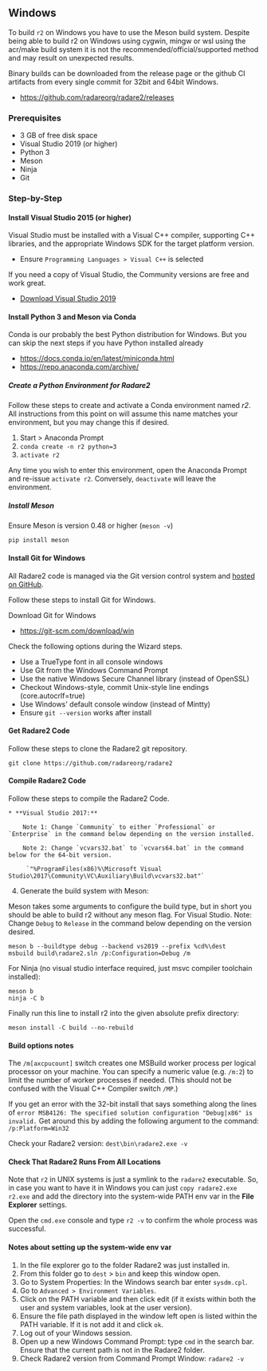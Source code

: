## Windows

To build `r2` on Windows you have to use the Meson build system. Despite being able to build r2 on Windows using cygwin, mingw or wsl using the acr/make build system it is not the recommended/official/supported method and may result on unexpected results.

Binary builds can be downloaded from the release page or the github CI artifacts from every single commit for 32bit and 64bit Windows.

* https://github.com/radareorg/radare2/releases

### Prerequisites

* 3 GB of free disk space
* Visual Studio 2019 (or higher)
* Python 3
* Meson
* Ninja
* Git

### Step-by-Step

#### Install Visual Studio 2015 (or higher)

Visual Studio must be installed with a Visual C++ compiler, supporting C++ libraries, and the appropriate Windows SDK for the target platform version.

* Ensure `Programming Languages > Visual C++` is selected

If you need a copy of Visual Studio, the Community versions are free and work great.

* [Download Visual Studio 2019](https://visualstudio.microsoft.com/downloads/)

#### Install Python 3 and Meson via Conda

Conda is our probably the best Python distribution for Windows. But you can skip the next steps if you have Python installed already

* https://docs.conda.io/en/latest/miniconda.html
* https://repo.anaconda.com/archive/

##### Create a Python Environment for Radare2

Follow these steps to create and activate a Conda environment named *r2*. All instructions from this point on will assume this name matches your environment, but you may change this if desired.

1. Start > Anaconda Prompt
2. `conda create -n r2 python=3`
3. `activate r2`

Any time you wish to enter this environment, open the Anaconda Prompt and re-issue `activate r2`. Conversely, `deactivate` will leave the environment.

##### Install Meson

Ensure Meson is version 0.48 or higher (`meson -v`)

```
pip install meson
```

#### Install Git for Windows

All Radare2 code is managed via the Git version control system and [hosted on GitHub](https://github.com/radareorg).

Follow these steps to install Git for Windows.

Download Git for Windows 

* https://git-scm.com/download/win

Check the following options during the Wizard steps.

* Use a TrueType font in all console windows
* Use Git from the Windows Command Prompt
* Use the native Windows Secure Channel library (instead of OpenSSL)
* Checkout Windows-style, commit Unix-style line endings (core.autocrlf=true)
* Use Windows' default console window (instead of Mintty)
* Ensure `git --version` works after install


#### Get Radare2 Code

Follow these steps to clone the Radare2 git repository.

```
git clone https://github.com/radareorg/radare2
```

#### Compile Radare2 Code

Follow these steps to compile the Radare2 Code.

    * **Visual Studio 2017:**

        Note 1: Change `Community` to either `Professional` or `Enterprise` in the command below depending on the version installed.

        Note 2: Change `vcvars32.bat` to `vcvars64.bat` in the command below for the 64-bit version.

         `"%ProgramFiles(x86)%\Microsoft Visual Studio\2017\Community\VC\Auxiliary\Build\vcvars32.bat"`

4. Generate the build system with Meson:

Meson takes some arguments to configure the build type, but in short you should be able to build r2 without any meson flag. For Visual Studio. Note: Change `Debug` to `Release` in the command below depending on the version desired.

```
meson b --buildtype debug --backend vs2019 --prefix %cd%\dest
msbuild build\radare2.sln /p:Configuration=Debug /m
```

For Ninja (no visual studio interface required, just msvc compiler toolchain installed):

```
meson b
ninja -C b
```

Finally run this line to install r2 into the given absolute prefix directory:

```
meson install -C build --no-rebuild
```

#### Build options notes

The `/m[axcpucount]` switch creates one MSBuild worker process per logical processor on your machine. You can specify a numeric value (e.g. `/m:2`) to limit the number of worker processes if needed. (This should not be confused with the Visual C++ Compiler switch `/MP`.)

If you get an error with the 32-bit install that says something along the lines of `error MSB4126: The specified solution configuration "Debug|x86" is invalid.` Get around this by adding the following argument to the command: `/p:Platform=Win32`

Check your Radare2 version: `dest\bin\radare2.exe -v`

#### Check That Radare2 Runs From All Locations

Note that `r2` in UNIX systems is just a symlink to the `radare2` executable. So, in case you want to have it in Windows you can just `copy radare2.exe r2.exe` and add the directory into the system-wide PATH env var in the **File Explorer** settings.

Open the `cmd.exe` console and type `r2 -v` to confirm the whole process was successful.

#### Notes about setting up the system-wide env var

1. In the file explorer go to the folder Radare2 was just installed in.
2. From this folder go to `dest` > `bin` and keep this window open.
3. Go to System Properties: In the Windows search bar enter `sysdm.cpl`.
4. Go to `Advanced > Environment Variables`.
5. Click on the PATH variable and then click edit (if it exists within both the user and system variables, look at the user version).
6. Ensure the file path displayed in the window left open is listed within the PATH variable. If it is not add it and click `ok`.
7. Log out of your Windows session.
8. Open up a new Windows Command Prompt: type `cmd` in the search bar. Ensure that the current path is not in the Radare2 folder.
9. Check Radare2 version from Command Prompt Window: `radare2 -v`
